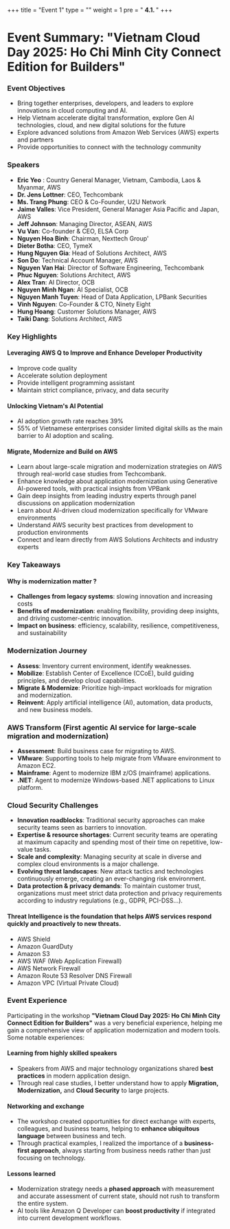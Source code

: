 +++
title = "Event 1"
type = ""
weight = 1
pre = " <b> 4.1. </b> "
+++

# Event Summary: "Vietnam Cloud Day 2025: Ho Chi Minh City Connect Edition for Builders"

### Event Objectives

- Bring together enterprises, developers, and leaders to explore innovations in cloud computing and AI.
- Help Vietnam accelerate digital transformation, explore Gen AI technologies, cloud, and new digital solutions for the future
- Explore advanced solutions from Amazon Web Services (AWS) experts and partners
- Provide opportunities to connect with the technology community

### Speakers
- **Eric Yeo** : Country General Manager, Vietnam, Cambodia, Laos & Myanmar, AWS
- **Dr. Jens Lottner**: CEO, Techcombank
- **Ms. Trang Phung**: CEO & Co-Founder, U2U Network
- **Jaime Valles**: Vice President, General Manager Asia Pacific and Japan, AWS
- **Jeff Johnson**: Managing Director, ASEAN, AWS
- **Vu Van**: Co-founder & CEO, ELSA Corp
- **Nguyen Hoa Binh**: Chairman, Nexttech Group'
- **Dieter Botha**: CEO, TymeX
- **Hung Nguyen Gia**: Head of Solutions Architect, AWS
- **Son Do**: Technical Account Manager, AWS
- **Nguyen Van Hai**: Director of Software Engineering, Techcombank
- **Phuc Nguyen**: Solutions Architect, AWS
- **Alex Tran**: AI Director, OCB
- **Nguyen Minh Ngan**: AI Specialist, OCB
- **Nguyen Manh Tuyen**: Head of Data Application, LPBank Securities
- **Vinh Nguyen**: Co-Founder & CTO, Ninety Eight
- **Hung Hoang**: Customer Solutions Manager, AWS
- **Taiki Dang**: Solutions Architect, AWS

### Key Highlights

#### Leveraging AWS Q to Improve and Enhance Developer Productivity

- Improve code quality
- Accelerate solution deployment
- Provide intelligent programming assistant
- Maintain strict compliance, privacy, and data security

#### Unlocking Vietnam's AI Potential

- AI adoption growth rate reaches 39%
- 55% of Vietnamese enterprises consider limited digital skills as the main barrier to AI adoption and scaling.

#### Migrate, Modernize and Build on AWS

- Learn about large-scale migration and modernization strategies on AWS through real-world case studies from Techcombank.
- Enhance knowledge about application modernization using Generative AI-powered tools, with practical insights from VPBank
- Gain deep insights from leading industry experts through panel discussions on application modernization
- Learn about AI-driven cloud modernization specifically for VMware environments
- Understand AWS security best practices from development to production environments
- Connect and learn directly from AWS Solutions Architects and industry experts

### Key Takeaways

#### Why is modernization matter ?

- **Challenges from legacy systems**: slowing innovation and increasing costs
- **Benefits of modernization**: enabling flexibility, providing deep insights, and driving customer-centric innovation.
- **Impact on business**: efficiency, scalability, resilience, competitiveness, and sustainability

### Modernization Journey

- **Assess**: Inventory current environment, identify weaknesses.
- **Mobilize**: Establish Center of Excellence (CCoE), build guiding principles, and develop cloud capabilities.
- **Migrate & Modernize**: Prioritize high-impact workloads for migration and modernization.
- **Reinvent**: Apply artificial intelligence (AI), automation, data products, and new business models.

### AWS Transform (First agentic AI service for large-scale migration and modernization)

- **Assessment**: Build business case for migrating to AWS.
- **VMware**: Supporting tools to help migrate from VMware environment to Amazon EC2.
- **Mainframe**: Agent to modernize IBM z/OS (mainframe) applications.
- **.NET**: Agent to modernize Windows-based .NET applications to Linux platform.

### Cloud Security Challenges

- **Innovation roadblocks**: Traditional security approaches can make security teams seen as barriers to innovation.
- **Expertise & resource shortages**: Current security teams are operating at maximum capacity and spending most of their time on repetitive, low-value tasks.
- **Scale and complexity**: Managing security at scale in diverse and complex cloud environments is a major challenge.
- **Evolving threat landscapes**: New attack tactics and technologies continuously emerge, creating an ever-changing risk environment.
- **Data protection & privacy demands**: To maintain customer trust, organizations must meet strict data protection and privacy requirements according to industry regulations (e.g., GDPR, PCI-DSS...).

#### Threat Intelligence is the foundation that helps AWS services respond quickly and proactively to new threats.

- AWS Shield
- Amazon GuardDuty
- Amazon S3
- AWS WAF (Web Application Firewall)
- AWS Network Firewall
- Amazon Route 53 Resolver DNS Firewall
- Amazon VPC (Virtual Private Cloud)


### Event Experience

Participating in the workshop **"Vietnam Cloud Day 2025: Ho Chi Minh City Connect Edition for Builders"** was a very beneficial experience, helping me gain a comprehensive view of application modernization and modern tools. Some notable experiences:

#### Learning from highly skilled speakers
- Speakers from AWS and major technology organizations shared **best practices** in modern application design.
- Through real case studies, I better understand how to apply **Migration, Modernization,** and **Cloud Security** to large projects.

#### Networking and exchange
- The workshop created opportunities for direct exchange with experts, colleagues, and business teams, helping to **enhance ubiquitous language** between business and tech.
- Through practical examples, I realized the importance of a **business-first approach**, always starting from business needs rather than just focusing on technology.

#### Lessons learned
- Modernization strategy needs a **phased approach** with measurement and accurate assessment of current state, should not rush to transform the entire system.
- AI tools like Amazon Q Developer can **boost productivity** if integrated into current development workflows.